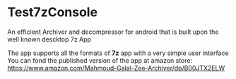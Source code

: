 # Test7zConsole
An efficient Archiver and decompressor for android that is built upon the well known descktop 7z App </br>

The app supports all the formats of <b>7z</b> app with a very simple user interface</br>
You can fond the published version of the app at amazon store:</br>
https://www.amazon.com/Mahmoud-Galal-Zee-Archiver/dp/B00JTX2ELW
